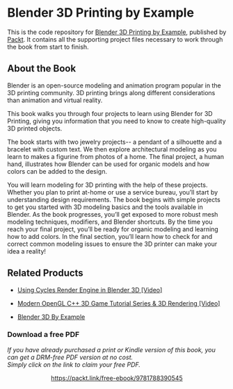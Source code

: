 


# Blender 3D Printing by Example
This is the code repository for [Blender 3D Printing by Example](https://www.packtpub.com/application-development/blender-3d-printing-example?utm_source=github&utm_medium=repository&utm_campaign=9781788390545), published by [Packt](https://www.packtpub.com/?utm_source=github). It contains all the supporting project files necessary to work through the book from start to finish.
## About the Book
Blender is an open-source modeling and animation program popular in the 3D printing community. 3D printing brings along different considerations than animation and virtual reality.

This book walks you through four projects to learn using Blender for 3D Printing, giving you information that you need to know to create high-quality 3D printed objects.

The book starts with two jewelry projects-- a pendant of a silhouette and a bracelet with custom text. We then explore architectural modeling as you learn to makes a figurine from photos of a home. The final project, a human hand, illustrates how Blender can be used for organic models and how colors can be added to the design.

You will learn modeling for 3D printing with the help of these projects. Whether you plan to print at-home or use a service bureau, you’ll start by understanding design requirements. The book begins with simple projects to get you started with 3D modeling basics and the tools available in Blender. As the book progresses, you’ll get exposed to more robust mesh modeling techniques, modifiers, and Blender shortcuts. By the time you reach your final project, you’ll be ready for organic modeling and learning how to add colors. In the final section, you’ll learn how to check for and correct common modeling issues to ensure the 3D printer can make your idea a reality!

## Related Products
* [Using Cycles Render Engine in Blender 3D [Video]](https://www.packtpub.com/web-development/using-cycles-render-engine-blender-3d-video?utm_source=github&utm_medium=repository&utm_campaign=9781788391504)

* [Modern OpenGL C++ 3D Game Tutorial Series & 3D Rendering [Video]](https://www.packtpub.com/game-development/modern-opengl-c-3d-game-tutorial-series-3d-rendering-video?utm_source=github&utm_medium=repository&utm_campaign=9781788997768)

* [Blender 3D By Example](https://www.packtpub.com/hardware-and-creative/blender-3d-example?utm_source=github&utm_medium=repository&utm_campaign=9781785285073)
### Download a free PDF

 <i>If you have already purchased a print or Kindle version of this book, you can get a DRM-free PDF version at no cost.<br>Simply click on the link to claim your free PDF.</i>
<p align="center"> <a href="https://packt.link/free-ebook/9781788390545">https://packt.link/free-ebook/9781788390545 </a> </p>